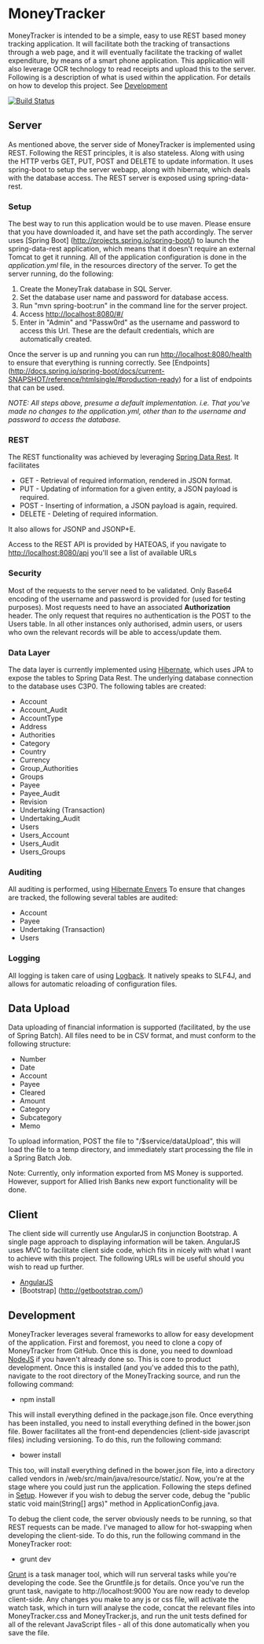 # MoneyTracker

MoneyTracker is intended to be a simple, easy to use REST based money tracking application. It will facilitate both the tracking of transactions through a web page, and it will eventually 
facilitate the tracking of wallet expenditure, by means of a smart phone application. This application will also leverage OCR technology to read receipts and upload this to the server. 
Following is a description of what is used within the application. For details on how to develop this project. See [Development](#development)   

[![Build Status](https://magnum.travis-ci.com/Ruaghain/MoneyTracker.svg?token=41yFxNckzq4nq3Gxx8wA&branch=master)](https://magnum.travis-ci.com/Ruaghain/MoneyTracker)

## Server

As mentioned above, the server side of MoneyTracker is implemented using REST. Following the REST principles, it is also stateless. Along with using the HTTP verbs GET, PUT, POST and DELETE 
to update information. It uses spring-boot to setup the server webapp, along with hibernate, which deals with the database access. The REST server is exposed using spring-data-rest.

### <a name="setup"></a> Setup

The best way to run this application would be to use maven. Please ensure that you have downloaded it, and have set the path accordingly. The server uses [Spring Boot] (http://projects.spring.io/spring-boot/) 
to launch the spring-data-rest application, which means that it doesn't require an external Tomcat to get it running. All of the application configuration is done in the
*application.yml* file, in the resources directory of the server. To get the server running, do the following:

1. Create the MoneyTrak database in SQL Server.
2. Set the database user name and password for database access.
3. Run "mvn spring-boot:run" in the command line for the server project.
4. Access <http://localhost:8080/#/>
5. Enter in "Admin" and "Passw0rd" as the username and password to access this Url. These are the default credentials, which are automatically created.

Once the server is up and running you can run <http://localhost:8080/health> to ensure that everything is running correctly. See [Endpoints] (http://docs.spring.io/spring-boot/docs/current-SNAPSHOT/reference/htmlsingle/#production-ready) for
a list of endpoints that can be used.
 
*NOTE: All steps above, presume a default implementation. i.e. That you've made no changes to the application.yml, other than to the username and password to access the database.*

### REST

The REST functionality was achieved by leveraging [Spring Data Rest](http://www.springsource.org/spring-data/rest). It facilitates

* GET - Retrieval of required information, rendered in JSON format.
* PUT - Updating of information for a given entity, a JSON payload is required.
* POST - Inserting of information, a JSON payload is again, required.
* DELETE - Deleting of required information.

It also allows for JSONP and JSONP+E.

Access to the REST API is provided by HATEOAS, if you navigate to <http://localhost:8080/api> you'll see a list of available URLs

### Security

Most of the requests to the server need to be validated. Only Base64 encoding of the username and password is provided for (used for testing purposes).
Most requests need to have an associated **Authorization** header. The only request that requires no authentication is the POST to the Users table. In all other instances only authorised, admin users, or users who own the relevant records
will be able to access/update them.

### Data Layer

The data layer is currently implemented using [Hibernate](http://www.hibernate.org/), which uses JPA to expose the tables to Spring Data Rest. The underlying database connection to the database uses C3P0. The following tables are created:

* Account
* Account_Audit
* AccountType
* Address
* Authorities
* Category
* Country
* Currency
* Group_Authorities
* Groups
* Payee
* Payee_Audit
* Revision
* Undertaking (Transaction)
* Undertaking_Audit
* Users
* Users_Account
* Users_Audit
* Users_Groups

### Auditing

All auditing is performed, using [Hibernate Envers](http://docs.jboss.org/envers/docs/) To ensure that changes are tracked, the following several tables are audited:

* Account
* Payee
* Undertaking (Transaction)
* Users

### Logging

All logging is taken care of using [Logback](http://logback.qos.ch/). It natively speaks to SLF4J, and allows for automatic reloading of configuration files.

## Data Upload

Data uploading of financial information is supported (facilitated, by the use of Spring Batch). All files need to be in CSV format, and must conform to the following structure:
 
 * Number
 * Date
 * Account
 * Payee
 * Cleared
 * Amount
 * Category
 * Subcategory
 * Memo

To upload information, POST the file to "/$service/dataUpload", this will load the file to a temp directory, and immediately start processing the file in a Spring Batch Job. 

Note: Currently, only information exported from MS Money is supported. However, support for Allied Irish Banks new export functionality will be done. 

## Client

The client side will currently use AngularJS in conjunction Bootstrap. A single page approach to displaying information will be taken. AngularJS uses MVC to facilitate client side code,
which fits in nicely with what I want to achieve with this project. The following URLs will be useful should you wish to read up further.

  * [AngularJS](http://angularjs.org/)
  * [Bootstrap] (http://getbootstrap.com/)


## <a name="development"></a> Development

MoneyTracker leverages several frameworks to allow for easy development of the application. First and foremost, you need to clone a copy of MoneyTracker from GitHub. Once this is done, 
you need to download [NodeJS](https://nodejs.org/) if you haven't already done so. This is core to product development. Once this is installed (and you've added this to the path), navigate to 
the root directory of the MoneyTracking source, and run the following command:

* npm install

This will install everything defined in the package.json file. Once everything has been installed, you need to install everything defined in the bower.json file. Bower facilitates all the front-end
dependencies (client-side javascript files) including versioning. To do this, run the following command:
 
* bower install
 
This too, will install everything defined in the bower.json file, into a directory called vendors in /web/src/main/java/resource/static/. Now, you're at the stage where you could just run the 
application. Following the steps defined in [Setup](#setup). However if you wish to debug the server code, debug the "public static void main(String[] args)" method in ApplicationConfig.java.

To debug the client code, the server obviously needs to be running, so that REST requests can be made. I've managed to allow for hot-swapping when developing the client-side. To do this, run the 
following command in the MoneyTracker root:
 
 * grunt dev
 
[Grunt](http://gruntjs.com/) is a task manager tool, which will run serveral tasks while you're developing the code. See the Gruntfile.js for details. Once you've run the grunt task, navigate to 
http://localhost:9000 You are now ready to develop client-side. Any changes you make to any js or css file, will activate the watch task, which in turn will analyse the code, concat the relevant 
files into MoneyTracker.css and MoneyTracker.js, and run the unit tests defined for all of the relevant JavaScript files - all of this done automatically when you save the file.
       

